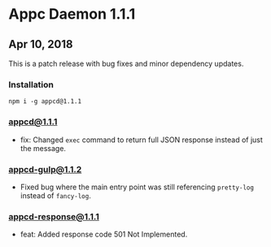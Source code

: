 # Appc Daemon 1.1.1

## Apr 10, 2018

This is a patch release with bug fixes and minor dependency updates.

### Installation

```
npm i -g appcd@1.1.1
```

### appcd@1.1.1

 * fix: Changed `exec` command to return full JSON response instead of just the message.

### appcd-gulp@1.1.2

 * Fixed bug where the main entry point was still referencing `pretty-log` instead of `fancy-log`.

### appcd-response@1.1.1

 * feat: Added response code 501 Not Implemented.